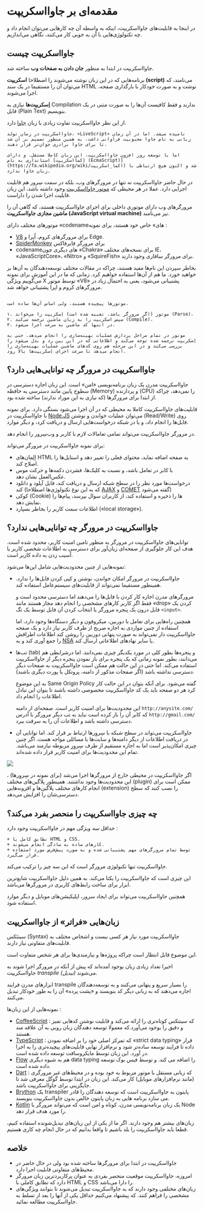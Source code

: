 # مقدمه‌ای بر جاوااسکریپت 

در اینجا به قابلیت‌های جاوااسکریپت، اینکه به واسطه آن چه کارهایی می‌توان انجام داد و چه تکنولوژی‌هایی با آن به خوبی کار می‌کنند، نگاهی می‌اندازیم.  

## جاوااسکریپت چیست  

جاوااسکریپت در ابتدا به منظور **جان دادن به صفحات وب** ساخته شد.  

برنامه‌هایی که در این زبان نوشته می‌شوند را اصطلاحا **اسکریپت (script)** می‌نامند، که می‌توان آن را مستقیما در یک سند HTML نوشت و به صورت خودکار با بارگذاری صفحه، اجرا می‌شوند.  

**اِسکریپت‌ها** نیازی به Compilation ندارند و فقط کافیست آن‌ها را به صورت متنی در یک فایل (Plain Text) بنویسیم.

از این نظر جاوااسکریپت تفاوت زیادی با زبان [جاوا](https://fa.wikipedia.org/wiki/جاوا) دارد.

```smart header="چرا به آن <u>جاوا</u>اسکریپت می‌گویند؟"
جاوااسکریپت در زمان تولد، «LiveScript» نامیده می‌شد. اما در آن زمان زبانی به نام جاوا محبوبیت فراوانی داشت، به همین منظور تصمیم بر آن شد تا برای جاوا برادری جوان‌تر قرار دهند.  

اما با توسعه روز افزون جاوااسکریپت، این زبان کاملا مستقل، و دارای استانداری به نام [اِکمااسکریپت (EcmaScript)](https://fa.wikipedia.org/wiki/اکما_اسکریپت) شد و اکنون هیچ ارتباطی با زبان جاوا ندارد.
```

در حال حاضر جاوااسکریپت نه تنها در مرورگرهای وب، بلکه در سمت سِرور هم قابلیت اجرایی دارد. عملا در هر محیطی که  [موتور جاوااسکریپت](https://fa.wikipedia.org/wiki/موتور_جاوااسکریپت) وجود داشته باشد، این زبان قابلیت اجرا شدن را داراست.

مرورگرهای وب دارای موتوری داخلی برای اجرای جاوااسکریپت هستند، که گاهی آن را  **ماشین مجازی جاوااسکریپت (JavaScript virtual machine)** نیز می‌نامند.  

موتورهای مختلف دارای «codenameهای» خاص خود هستند، برای نمونه :  

- [V8](https://fa.wikipedia.org/wiki/%D9%88%DB%8C%DB%B8_(%D9%85%D9%88%D8%AA%D9%88%D8%B1_%D8%AC%D8%A7%D9%88%D8%A7%D8%A7%D8%B3%DA%A9%D8%B1%DB%8C%D9%BE%D8%AA)) برای مرورگرهای کروم، اُپِرا و Edge.
- [SpiderMonkey](https://en.wikipedia.org/wiki/SpiderMonkey) برای مرورگر فایرفاکس
- codenameهای دیگری چون «Chakra» برای نسخه‌های مختلف IE، «JavaScriptCore»، «Nitro»‎ و «SquireFish» برای مرورگر سافاری وجود دارند.

بخاطر سپردن این نام‌ها مفید هستند، چراکه در مقالات مختلف توسعه‌دهندگان به آن‌ها بر خواهید خورد. ما هم از آن‌ها استفاده خواهیم کرد. زمانی که ما در این آموزش برای نمونه می‌گوییم ویژگی X توسط موتور «V8» پشتیبانی می‌شود، یعنی به احتمال زیاد در مرورگرهای کروم و اپرا پشتیبانی خواهد شد.

```smart header="موتورها چگونه کار می‌کنند؟"

موتورها پیچیده هستند، ولی اساس آن‌ها ساده است.  

۱. موتور (اگر مرورگر باشد، تعبیه شده است) اِسکریپت را می‌خواند (Parse).
۲. سپس اسکریپت را به زبان ماشین ترجمه می‌کند (Compile). 
۳. در انتها کد ماشین به سرعت اجرا می‌شود.

موتور در تمام مراحل پردازش عملیات بهینه‌سازی را انجام می‌دهد. حتی به اِسکریپت‌ ترجمه شده توجه می‌کند و اطلاعاتی که در این بین رد و بدل می‌شود را بررسی می‌کند و در این مرحله هم روی ‌کدهای ماشین عملیات بهینه‌سازی را انجام می‌دهد تا سرعت اجرای اِسکریپت‌ها بالا رود. 
```

## جاوااسکریپت در مرورگر چه توانایی‌هایی دارد؟

جاوااسکریپت مدرن یک زبان برنامه‌نویسی «امن» است. این زبان اجازه دسترسی در سطوح پایین مانند دسترسی به حافظه (Memory) و پردازنده (CPU) را نمی‌دهد، چراکه از ابتدا برای مرورگرها (که نیازی به این موراد ندارند) ساخته شده بود.  

قابلیت‌های جاوااسکریپت کاملا به محیطی که در آن اجرا می‌شود بستگی دارد. برای نمونه با جاوااسکریپت در [Node.JS](https://fa.wikipedia.org/wiki/%D9%86%D9%88%D8%AF_%D8%AC%DB%8C%E2%80%8C%D8%A7%D8%B3) می‌توان عملیات خواندن و نوشتن (Read/Write) روی فایل‌ها را انجام داد، و یا در شبکه درخواست‌هایی ارسال و دریافت کرد، و دیگر موارد.  

در مرورگر جاوااسکریپت می‌تواند تمامی تعامالات لازم با کاربر و وب‌سِرور را انجام دهد.  

برای نمونه جاوااسکریپت در مرورگر می‌تواند:  

- اِلِمان‌های HTML به صفحه اضافه نماید، محتوای فعلی را تغییر دهد و استایل‌ها را اصلاح کند.  
- با کابر در تعامل باشد، و نسبت به کلیک‌ها، فشردن دکمه‌ها و حرکت موس عکس‌العمل نشان دهد.  
- درخواست‌ها مورد نظر را در سطح شبکه ارسال و دریافت کند، فایل آپلود و دانلود کند (که به این نوع تکنولوژی‌ها اصطلاحا [AJAX](https://fa.wikipedia.org/wiki/%D8%A7%DB%8C%D8%AC%DA%A9%D8%B3_(%D8%A8%D8%B1%D9%86%D8%A7%D9%85%D9%87%E2%80%8C%D9%86%D9%88%DB%8C%D8%B3%DB%8C)) و [COMET](https://fa.wikipedia.org/wiki/%DA%A9%D8%A7%D9%85%D8%AA) گفته می‌شود)  
- کوکی (Cookie) ها را ذخیره و استفاده کند، از کاربران سوال بپرسد، پیام‌ها را نمایش دهد.  
- اطلاعات سمت کاربر را بخاطر بسپارد («local storage»).  

## جاوااسکریپت در مرورگر چه توانایی‌هایی ندارد؟  

توانایی‌های جاوااسکریپت در مرورگر به منظور تامین امنیت کاربر، محدود شده است. هدف این کار جلوگیری از صفحه‌ای زیان‌آور برای دسترسی به اطلاعات شخصی کاربر یا آسیب زدن به داده کاربر است.

نمونه‌هایی از چنین محدودیت‌هایی شامل این‌ها می‌شود:

- جاوااسکریپت در مرورگر امکان خواندن، نوشتن و کپی کردن فایل‌ها را ندارد. همینطور مستقیما نمی‌تواند از قابلیت‌های سیستم‌عامل استفاده کند.  

    مرورگرهای مدرن اجازه کار کردن با فایل‌ها را می‌دهند اما دسترسی محدود است و فقط اگر کاربر کارهای مشخصی را انجام دهد مجاز هستند مانند «drop» کردن یک فایل درون یک پنجره مرورگر یا انتخاب کردن آن فایل توسط یک تگ `<input>`.

    همچنین راه‌هایی برای تعامل با دوربین، میکروفون و دیگر دستگاه‌ها وجود دارد، اما استفاده از چنین مواردی به اجازه صریح از طرف کاربر نیاز دارد و یک صفحه جاوااسکریپت دار نمی‌تواند به صورت پنهانی دوربین را روشن کند اطلاعات اطرافش را جمع آوری کند و به [NSA](https://en.wikipedia.org/wiki/National_Security_Agency) یا سایر نهادهای اطلاعاتی ارسال کند. 
- تب‌ها (tab) و پنجره‌ها بطور کلی در مورد یکدیگر چیزی نمی‌دانند. اما درشرایطی هم می‌دانند، بطور نمونه زمانی که یک پنجره برای باز نمودن پنجره دیگر از جاوااسکریپت استفاده می‌کند. اما حتی در این حالت هم ممکن است جاوااسکریپت به صفحات دیگر دسترسی نداشته باشد (اگر صفحات مذکور از دامنه، پروتکل یا پورت دیگری باشند).  

    به این موضوع Same Origin Policy گفته می‌شود. برای آنکه بتوان در این حالت کار کرد هر دو صفحه باید یک کد جاوااسکریپت مخصوصی داشته باشند تا بتوان این تبادل اطلاعات را انجام داد.   

    این محدودیت‌ها برای امنیت کاربر است. صفحه‌ای از دامنه `http://anysite.com/` که کابر آن را باز کرده است نباید به تب دیگر مرورگر با آدرس `http://gmail.com/` دسترسی داشته باشد و اطلاعات آن را به سرقت ببرد.  
- جاوااسکریپت می‌تواند در سطح شبکه با سِروِرها ارتباط بر قرار کند. اما توانایی آن در دریافت اطلاعات از دیگر دامنه‌ها و سایت‌ها با مسائلی مواجه هست. اگر چنین چیزی امکان‌پذیر است اما به اجازه مستقیم از طرف سِروِرِ مربوطه نیازمند می‌باشد. تمام این محدودیت‌ها برای امنیت کاربر قرار داده شده‌اند.  

![](limitations.svg) 

اگر جاوااسکریپت در محیطی خارج از مرورگرها اجرا می‌شد (برای نمونه در سِروِرها) ، این محدودیت‌ها وجود نداشتند. همینطور پلاگین‌های مختلف (plugin) ممکن است برای انجام کارهای مختلف پلاگین‌ها و افزونه‌هایی (extension) را نصب کنند که سطح دسترسی‌شان را افزایش می‌دهد. 
 
## چه چیزی جاوااسکریپت را منحصر بفرد می‌کند؟  

حداقل *سه* ویژگی مهم در جاوااسکریپت وجود دارد :  

```compare
+ تطابق کامل با HTML و CSS.
+ کارهای ساده به سادگی انجام می‌شوند.
+ توسط تمام مرورگرهای مهم پشتیبانی شده و به صورت پیش‌فرض مورد استفاده قرار می‌گیرد.
```
جاوااسکریپت تنها تکنولوژی مرورگر است که این سه چیز را ترکیب می‌کند.

این چیزی است که جاوااسکریپت را یکتا می‌کند. به همین دلیل جاوااسکریپت شایع‌ترین ابزار برای ساخت رابط‌های کاربری در مرورگر‌ها می‌باشد.

همچنین جاوااسکریپت می‌تواند برای ایجاد سرور، اپلیکیشن‌های موبایل و دیگر موارد استفاده شود.

##  زبان‌هایی «فراتر» از جاوااسکریپت

سینتَکس (Syntax) جاوااسکریپت مورد نیاز هر کسی نیست و اشخاص مختلف به قابلیت‌های متفاوتی نیاز دارند. 

این موضوع قابل انتظار است چراکه پروژه‌ها و نیازمندی‌ها برای هر شخص متفاوت است.  

اخیرا تعداد زیادی زبان بوجود آمده‌اند که پیش از آنکه در مرورگر اجرا شوند به جاوااسکریپت *transpile (تبدیل)* می‌شوند.

ابزارهای مدرن فرایند transpile را بسیار سریع و پنهانی می‌کنند و به توسعه‌دهندگان اجازه می‌دهند که به زبانی دیگر کد بنویسند و «پشت پرده» آن را به طور خودکار تبدیل می‌کنند.

نمونه‌هایی از این زبان‌ها : 

- [CoffeeScript](http://coffeescript.org/) : که سینتکس کوتاه‌تری را ارائه می‌کند و قابلیت نوشتن کدهایی تمیز و دقیق را بوجود می‌آورد.که معمولا توسعه دهندگان زبان روبی به آن علاقه مند هستند. 
- [TypeScript](http://www.typescriptlang.org/) : که تمرکز اصلی خود را بر اضافه نمودن «strict data typing» قرار داده تا فرایند توسعه ساده‌تر شود و نرم‌افزار نهایی قابلیت‌های پیچیده‌تری را به اجرا در آورد. این زبان توسط مایکروسافت توسعه داده شده است. 
- [Flow](http://flow.org/) هم به شیوه دیگری data typing را اضافه می کند. و توسط فیس بوک توسعه داده شده است.
- [Dart](https://www.dartlang.org/) : که زبانی مستقل با موتور مربوط به خود بوده و در محیط‌های غیر مرورگری (مانند نرم‌افزارهای موبایل) کار می‌کند. این زبان در ابتدا توسط گوگل معرفی شد تا جایگزینی برای جاوااسکریپت باشد.  
- [Brython](https://brython.info/) یک transpiler پایتون به جاوااسکریپت است که توسعه دهندگان را قادر می سازد برنامه هایی به زبان پایتون خالص بدون جاوااسکریپت بنویسند.
- [Kotlin](https://kotlinlang.org/docs/reference/js-overview.html) یک زبان برنامه‌نویسی مدرن، کوتاه و امن است که می‌تواند مرورگر یا Node را مورد هدف قرار دهد.

زبان‌های بیشتر هم وجود دارند. اگر ما از یکی از این زبان‌های تبدیل‌شونده استفاده کنیم، قطعا باید جاوااسکریپت را بلد باشیم تا واقعا بدانیم که در حال انجام چه کاری هستیم.

## خلاصه 

- جاوااسکریپت در ابتدا برای مرورگرها ساخته شده بود ولی در حال حاضر در محیط‌های متفاوتی قابلیت اجرا دارد.
- امروزه، جاوااسکریپت موقعیت منحصر بفردی به عنوان پرکاربردترین زبان مرورگر دارد که تطابق کاملی با HTML و CSS را دارا می‌باشد.
- زبان‌های مختلفی وجود دارند که به جاوااسکریپت تبدیل می‌شوند تا بتوانند ویژگی‌های مشخصی را فراهم کنند. که پیشنهاد می‌کنیم حداقل یکی از آنها را بعد از تسلط به جاوااسکریپت مطالعه نمائید.
